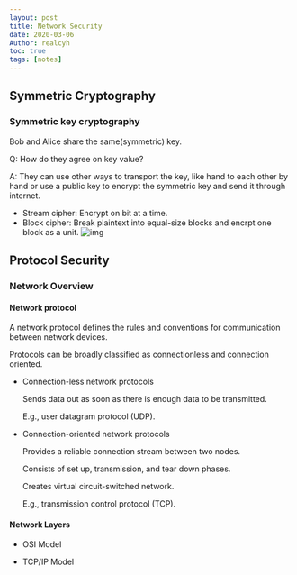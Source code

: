```yaml
---
layout: post
title: Network Security
date: 2020-03-06
Author: realcyh
toc: true
tags: [notes]
--- 
```


## Symmetric Cryptography

### Symmetric key cryptography

Bob and Alice share the same(symmetric) key.

Q: How do they agree on key value? 

A: They can use other ways to transport the key, like hand to each other by hand or use a public key to encrypt the symmetric key and send it through internet.

* Stream cipher: Encrypt on bit at a time.
* Block cipher: Break plaintext into equal-size blocks and encrpt one block as a unit.
![img](https://imgur.com/0Xyk7su)

## Protocol Security
 
### Network Overview

#### Network protocol

A network protocol defines the rules and conventions for communication between network devices.

Protocols can be broadly classified as connectionless and connection oriented.

* Connection-less network protocols

  Sends data out as soon as there is enough data to be transmitted.

  E.g., user datagram protocol (UDP).

* Connection-oriented network protocols

  Provides a reliable connection stream between two nodes.

  Consists of set up, transmission, and tear down phases.

  Creates virtual circuit-switched network.

  E.g., transmission control protocol (TCP).

#### Network Layers

* OSI Model

* TCP/IP Model



